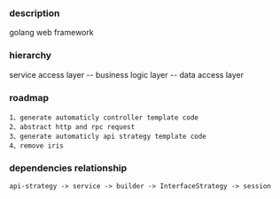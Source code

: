 ### description

golang web framework

### hierarchy

service access layer -- business logic layer -- data access layer

### roadmap

    1、generate automaticly controller template code
    2、abstract http and rpc request
    3、generate automaticly api strategy template code
    4、remove iris

### dependencies relationship

```shell
api-strategy -> service -> builder -> InterfaceStrategy -> session
```

